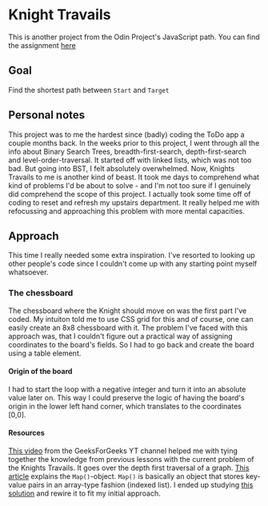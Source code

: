 # Knight Travails
This is another project from the Odin Project's JavaScript path.
You can find the assignment [here](https://www.theodinproject.com/lessons/javascript-knights-travails)

## Goal
Find the shortest path between `Start` and `Target`

## Personal notes
This project was to me the hardest since (badly) coding the ToDo app a couple months back. 
In the weeks prior to this project, I went through all the info about 
Binary Search Trees, breadth-first-search, depth-first-search and level-order-traversal.
It started off with linked lists, which was not too bad. But going into BST, I felt absolutely overwhelmed.
Now, Knights Travails to me is another kind of beast. It took me days to comprehend what kind of problems I'd be 
about to solve - and I'm not too sure if I genuinely did comprehend the scope of this project.
I actually took some time off of coding to reset and refresh my upstairs department. 
It really helped me with refocussing and approaching this problem with more mental capacities. 

## Approach
This time I really needed some extra inspiration. I've resorted to looking up other people's code since
I couldn't come up with any starting point myself whatsoever. 

### The chessboard
The chessboard where the Knight should move on was the first part I've coded. My intuiton told me
to use CSS grid for this and of course, one can easily create an 8x8 chessboard with it. 
The problem I've faced with this approach was, that I couldn't figure out a practical way of
assigning coordinates to the board's fields. 
So I had to go back and create the board using a table element. 

#### Origin of the board
I had to start the loop with a negative integer and turn it into an absolute value later on. This way I could preserve
the logic of having the board's origin in the lower left hand corner, which translates to the coordinates [0,0].

#### Resources
[This video](https://www.youtube.com/watch?v=Y40bRyPQQr0&ab_channel=GeeksforGeeks) from the GeeksForGeeks YT channel
helped me with tying together the knowledge from previous lessons with the current problem of the Knights Travails.
It goes over the depth first traversal of a graph.
[This article](https://www.digitalocean.com/community/tutorials/understanding-map-and-set-objects-in-javascript) explains the `Map()`-object. `Map()` is basically an object that stores key-value pairs in an array-type fashion (indexed list).
I ended up studying [this solution](https://www.geeksforgeeks.org/minimum-steps-reach-target-knight/?ref=gcse) and rewire 
it to fit my initial approach.